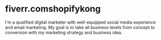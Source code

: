 # fiverr.comshopifykong
I'm a qualified digital marketer with well-equipped social media experience and email marketing. My goal is to take all business levels from concept to conversion with my marketing strategy and business idea.
